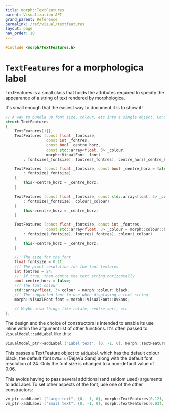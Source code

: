 ```yaml
---
title: morph::TextFeatures
parent: Visualization API
grand_parent: Reference
permalink: /ref/visual/textfeatures
layout: page
nav_order: 10
---
```

```c++
#include <morph/TextFeatures.h>
```

# `TextFeatures` for a morphologica label

TextFeatures is a small class that holds the attributes required to
specify the appearance of a string of text rendered by morphologica.

It's small enough that the easiest way to document it is to show it!

```c++
// A way to bundle up font size, colour, etc into a single object. Constructors chosen for max convenience.
struct TextFeatures
{
    TextFeatures(){};
    TextFeatures (const float _fontsize,
                  const int _fontres,
                  const bool _centre_horz,
                  const std::array<float, 3> _colour,
                  morph::VisualFont _font)
        : fontsize(_fontsize), fontres(_fontres), centre_horz(_centre_horz), colour(_colour), font(_font) {}

    TextFeatures (const float _fontsize, const bool _centre_horz = false)
        : fontsize(_fontsize)
    {
        this->centre_horz = _centre_horz;
    }

    TextFeatures (const float _fontsize, const std::array<float, 3> _colour, const bool _centre_horz = false)
        : fontsize(_fontsize), colour(_colour)
    {
        this->centre_horz = _centre_horz;
    }

    TextFeatures (const float _fontsize, const int _fontres,
                  const std::array<float, 3> _colour = morph::colour::black, const bool _centre_horz = false)
        : fontsize(_fontsize), fontres(_fontres), colour(_colour)
    {
        this->centre_horz = _centre_horz;
    }

    //! The size for the font
    float fontsize = 0.1f;
    //! The pixel resolution for the font textures
    int fontres = 24;
    //! If true, then centre the text string horizontally
    bool centre_horz = false;
    //! The font colour
    std::array<float, 3> colour = morph::colour::black;
    //! The supported font to use when displaying a text string
    morph::VisualFont font = morph::VisualFont::DVSans;

    // Maybe also things like rotate, centre_vert, etc
};
```

The design and the choice of constructors is intended to enable its
use inline within the argument list of other functions. It's often
passed to `VisualModel::addLabel` like this:

```c++
visualModel_ptr->addLabel ("Label text", {0, -1, 0}, morph::TextFeatures(0.06f));
```

This passes a TextFeature object to `addLabel` which has the default
colour black, the default font `DVSans` (DejaVu Sans) along with the
default font resolution of 24. Only the font size is changed to a
non-default value of 0.06.

This avoids having to pass several additional (and seldom used)
arguments to addLabel. To set other aspects of the font, use one of
the other constructors:

```c++
vm_ptr->addLabel ("Large text", {0, -1, 0}, morph::TextFeatures(0.12f, morph::colour::crimson));
vm_ptr->addLabel ("Small text", {0, -1, 0}, morph::TextFeatures(0.03f, 48, morph::colour::springgreen));
```
